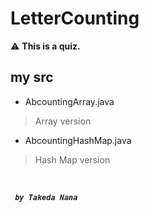 # LetterCounting

:warning:
**This is a quiz.**
<br>
## my src
- AbcountingArray.java
> Array version
- AbcountingHashMap.java
> Hash Map version

<br>

<code> ***by Takeda Nana*** </code>
